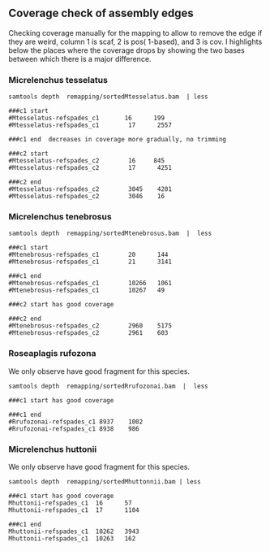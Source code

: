 ## Coverage check of assembly edges

Checking coverage manually for the mapping to allow to remove the edge if they are weird, column 1 is scaf, 2 is pos( 1-based), and 3 is cov. I highlights below the places where the coverage drops by showing the two bases between which there is a major difference.


### Micrelenchus tesselatus 

```
samtools depth  remapping/sortedMtesselatus.bam  | less

###c1 start
#Mtesselatus-refspades_c1       16      199
#Mtesselatus-refspades_c1        17      2557

###c1 end  decreases in coverage more gradually, no trimming

###c2 start
#Mtesselatus-refspades_c2        16     845
#Mtesselatus-refspades_c2        17      4251

###c2 end
#Mtesselatus-refspades_c2        3045    4201
#Mtesselatus-refspades_c2        3046    16
```

### Micrelenchus tenebrosus

```
samtools depth  remapping/sortedMtenebrosus.bam  |  less

###c1 start
#Mtenebrosus-refspades_c1        20      144
#Mtenebrosus-refspades_c1        21      3141

###c1 end
#Mtenebrosus-refspades_c1        10266   1061
#Mtenebrosus-refspades_c1        10267   49

###c2 start has good coverage 

###c2 end
#Mtenebrosus-refspades_c2        2960    5175
#Mtenebrosus-refspades_c2        2961    603
```

### Roseaplagis rufozona

We only observe have good fragment for this species.

```
samtools depth  remapping/sortedRrufozonai.bam  |  less

###c1 start has good coverage

###c1 end
#Rrufozonai-refspades_c1 8937    1002
#Rrufozonai-refspades_c1 8938    986
```

### Micrelenchus huttonii

We only observe have good fragment for this species.

```
samtools depth  remapping/sortedMhuttonnii.bam | less

###c1 start has good coverage
Mhuttonii-refspades_c1  16      57
Mhuttonii-refspades_c1  17      1104

###c1 end
Mhuttonii-refspades_c1	10262	3943
Mhuttonii-refspades_c1	10263	162
```


